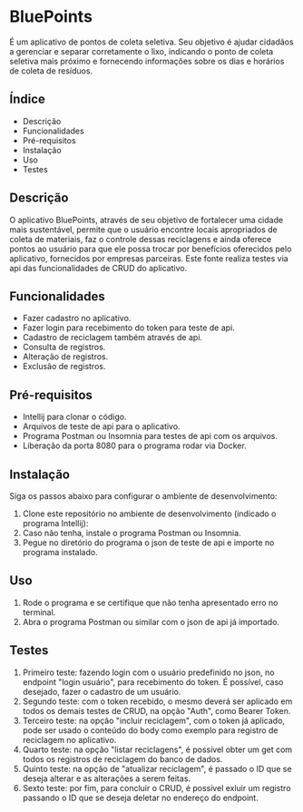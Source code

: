 # BluePoints

É um aplicativo de pontos de coleta seletiva. Seu objetivo é ajudar cidadãos a gerenciar e separar corretamente o lixo, indicando o ponto de coleta seletiva mais próximo e fornecendo informações sobre os dias e horários de coleta de resíduos.

## Índice

- Descrição
- Funcionalidades
- Pré-requisitos
- Instalação
- Uso
- Testes

## Descrição

O aplicativo BluePoints, através de seu objetivo de fortalecer uma cidade mais sustentável, permite que o usuário encontre locais apropriados de coleta de materiais, faz o controle dessas reciclagens e ainda oferece pontos ao usuário para que ele possa trocar por benefícios oferecidos pelo aplicativo, fornecidos por empresas parceiras.
Este fonte realiza testes via api das funcionalidades de CRUD do aplicativo.

## Funcionalidades

- Fazer cadastro no aplicativo.
- Fazer login para recebimento do token para teste de api.
- Cadastro de reciclagem também através de api.
- Consulta de registros.
- Alteração de registros.
- Exclusão de registros.

## Pré-requisitos

- Intellij para clonar o código.
- Arquivos de teste de api para o aplicativo.
- Programa Postman ou Insomnia para testes de api com os arquivos.
- Liberação da porta 8080 para o programa rodar via Docker.

## Instalação

Siga os passos abaixo para configurar o ambiente de desenvolvimento:

1. Clone este repositório no ambiente de desenvolvimento (indicado o programa Intellij):
2. Caso não tenha, instale o programa Postman ou Insomnia.
3. Pegue no diretório do programa o json de teste de api e importe no programa instalado.

## Uso

1. Rode o programa e se certifique que não tenha apresentado erro no terminal.
2. Abra o programa Postman ou similar com o json de api já importado.

## Testes

1. Primeiro teste: fazendo login com o usuário predefinido no json, no endpoint "login usuário", para recebimento do token. É possível, caso desejado, fazer o cadastro de um usuário.
2. Segundo teste: com o token recebido, o mesmo deverá ser aplicado em todos os demais testes de CRUD, na opção "Auth", como Bearer Token.
3. Terceiro teste: na opção "incluir reciclagem", com o token já aplicado, pode ser usado o conteúdo do body como exemplo para registro de reciclagem no aplicativo.
4. Quarto teste: na opção "listar reciclagens", é possível obter um get com todos os registros de reciclagem do banco de dados.
5. Quinto teste: na opção de "atualizar reciclagem", é passado o ID que se deseja alterar e as alterações a serem feitas.
6. Sexto teste: por fim, para concluir o CRUD, é possível exluir um registro passando o ID que se deseja deletar no endereço do endpoint.
